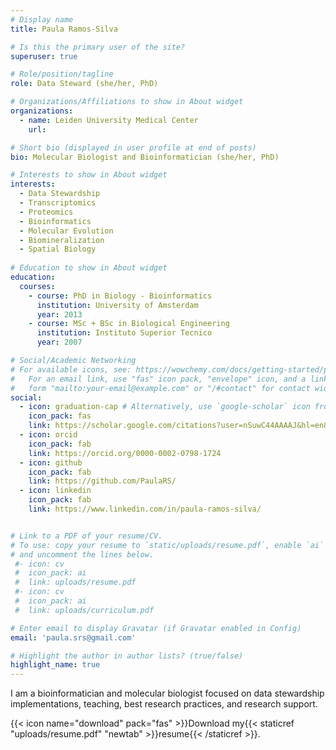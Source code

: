 ```yaml
---
# Display name
title: Paula Ramos-Silva

# Is this the primary user of the site?
superuser: true

# Role/position/tagline
role: Data Steward (she/her, PhD)

# Organizations/Affiliations to show in About widget
organizations:
  - name: Leiden University Medical Center
    url:

# Short bio (displayed in user profile at end of posts)
bio: Molecular Biologist and Bioinformatician (she/her, PhD)

# Interests to show in About widget
interests:
  - Data Stewardship
  - Transcriptomics
  - Proteomics
  - Bioinformatics
  - Molecular Evolution
  - Biomineralization
  - Spatial Biology
  
# Education to show in About widget
education:
  courses:
    - course: PhD in Biology - Bioinformatics
      institution: University of Amsterdam
      year: 2013
    - course: MSc + BSc in Biological Engineering
      institution: Instituto Superior Tecnico
      year: 2007

# Social/Academic Networking
# For available icons, see: https://wowchemy.com/docs/getting-started/page-builder/#icons
#   For an email link, use "fas" icon pack, "envelope" icon, and a link in the
#   form "mailto:your-email@example.com" or "/#contact" for contact widget.
social:
  - icon: graduation-cap # Alternatively, use `google-scholar` icon from `ai` icon pack
    icon_pack: fas
    link: https://scholar.google.com/citations?user=nSuwC44AAAAJ&hl=en&oi=ao
  - icon: orcid
    icon_pack: fab
    link: https://orcid.org/0000-0002-0798-1724
  - icon: github
    icon_pack: fab
    link: https://github.com/PaulaRS/
  - icon: linkedin
    icon_pack: fab
    link: https://www.linkedin.com/in/paula-ramos-silva/


# Link to a PDF of your resume/CV.
# To use: copy your resume to `static/uploads/resume.pdf`, enable `ai` icons in `params.toml`,
# and uncomment the lines below.
 #- icon: cv
 #  icon_pack: ai
 #  link: uploads/resume.pdf
 #- icon: cv
 #  icon_pack: ai
 #  link: uploads/curriculum.pdf

# Enter email to display Gravatar (if Gravatar enabled in Config)
email: 'paula.srs@gmail.com'

# Highlight the author in author lists? (true/false)
highlight_name: true
---
```


I am a bioinformatician and molecular biologist focused on data stewardship implementations, teaching, best research practices, and research support.

{{< icon name="download" pack="fas" >}}Download my{{< staticref "uploads/resume.pdf" "newtab" >}}resume{{< /staticref >}}.
